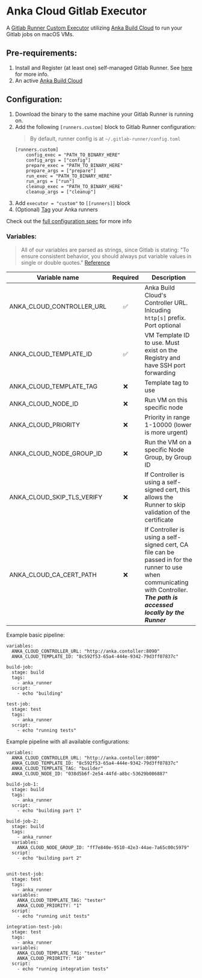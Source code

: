 # Anka Cloud Gitlab Executor

A [Gitlab Runner Custom Executor](https://docs.gitlab.com/runner/executors/custom.html) utilizing [Anka Build Cloud](https://veertu.com/anka-build/) to run your Gitlab jobs on macOS VMs.

## Pre-requirements:
1. Install and Register (at least one) self-managed Gitlab Runner. See [here](https://docs.gitlab.com/runner/install/index.html) for more info.
2. An active [Anka Build Cloud](https://veertu.com/anka-build/)

## Configuration:
1. Download the binary to the same machine your Gitlab Runner is running on.
2. Add the following `[runners.custom]` block to Gitlab Runner configuration:
    > By default, runner config is at `~/.gitlab-runner/config.toml`
    ```
    [runners.custom]
        config_exec = "PATH_TO_BINARY_HERE"
        config_args = ["config"]
        prepare_exec = "PATH_TO_BINARY_HERE"
        prepare_args = ["prepare"]
        run_exec = "PATH_TO_BINARY_HERE"
        run_args = ["run"]
        cleanup_exec = "PATH_TO_BINARY_HERE"
        cleanup_args = ["cleanup"]
    ```
3. Add `executor = "custom"` to `[[runners]]` block
4. (Optional) [Tag](https://docs.gitlab.com/ee/ci/runners/configure_runners.html#use-tags-to-control-which-jobs-a-runner-can-run) your Anka runners

Check out the [full configuration spec](https://docs.gitlab.com/runner/executors/custom.html#configuration) for more info

### Variables:
> All of our variables are parsed as strings, since Gitlab is stating: "To ensure consistent behavior, you should always put variable values in single or double quotes." [Reference](https://docs.gitlab.com/ee/ci/variables/)

| Variable name | Required | Description |
| ------------- |:--------:| ----------- |
| ANKA_CLOUD_CONTROLLER_URL |     ✅ | Anka Build Cloud's Controller URL. Inlcuding `http[s]` prefix. Port optional |
| ANKA_CLOUD_TEMPLATE_ID | ✅ | VM Template ID to use. Must exist on the Registry and have SSH port forwarding |
| ANKA_CLOUD_TEMPLATE_TAG | ❌ | Template tag to use |
| ANKA_CLOUD_NODE_ID | ❌ | Run VM on this specific node |
| ANKA_CLOUD_PRIORITY | ❌ | Priority in range 1-10000 (lower is more urgent) |
| ANKA_CLOUD_NODE_GROUP_ID | ❌ | Run the VM on a specific Node Group, by Group ID |
| ANKA_CLOUD_SKIP_TLS_VERIFY | ❌ | If Controller is using a self-signed cert, this allows the Runner to skip validation of the certificate |
| ANKA_CLOUD_CA_CERT_PATH | ❌ | If Controller is using a self-signed cert, CA file can be passed in for the runner to use when communicating with Controller. **_The path is accessed locally by the Runner_** |

Example basic pipeline:
```
variables:
  ANKA_CLOUD_CONTROLLER_URL: "http://anka.contoller:8090"
  ANKA_CLOUD_TEMPLATE_ID: "8c592f53-65a4-444e-9342-79d3ff07837c"

build-job:
  stage: build
  tags:
    - anka_runner
  script:
    - echo "building"

test-job:
  stage: test
  tags:
    - anka_runner
  script:
    - echo "running tests"
```

Example pipeline with all available configurations:
```
variables:
  ANKA_CLOUD_CONTROLLER_URL: "http://anka.contoller:8090"
  ANKA_CLOUD_TEMPLATE_ID: "8c592f53-65a4-444e-9342-79d3ff07837c"
  ANKA_CLOUD_TEMPLATE_TAG: "builder"
  ANKA_CLOUD_NODE_ID: "038d5b6f-2e54-44fd-a8bc-53629b086887"
  
build-job-1:
  stage: build
  tags:
    - anka_runner
  script:
    - echo "building part 1"

build-job-2:
  stage: build
  tags:
    - anka_runner
  variables:
    ANKA_CLOUD_NODE_GROUP_ID: "ff7e840e-9510-42e3-44ae-7a65c00c5979"
  script:
    - echo "building part 2"


unit-test-job:
  stage: test
  tags:
    - anka_runner
  variables:
    ANKA_CLOUD_TEMPLATE_TAG: "tester"
    ANKA_CLOUD_PRIORITY: "1"
  script:
    - echo "running unit tests"

integration-test-job:
  stage: test
  tags:
    - anka_runner
  variables:
    ANKA_CLOUD_TEMPLATE_TAG: "tester"
    ANKA_CLOUD_PRIORITY: "10"
  script:
    - echo "running integration tests"
```